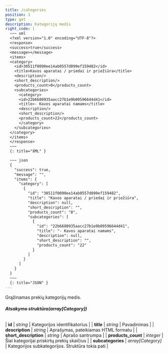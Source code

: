 ```yaml
---
title: /categories
position: 1
type: get
description: Kategorijų medis
right_code: |
  ~~~ xml
  <?xml version="1.0" encoding="UTF-8"?>
  <response>
  <success>true</success>
  <message></message>
  <items>
  <category>
    <id>30511f0090ee14ab0557d099ef159482</id>
    <title>Kavos aparatai / priedai ir priežiūra</title>
    <description/>
    <short_description/>
    <products_count>0</products_count>
    <subcategories>
      <category>
      <id>22b6680935aacc27b1e9b09596644d41</id>
      <title>- Kavos aparatai namams</title>
      <description/>
      <short_description/>
      <products_count>22</products_count>
      </category>
    </subcategories>
  </category>
  </items>
  </response>
  ~~~
  {: title="XML" }

  ~~~ json
  {
    "success": true,
    "message": "",
    "items": {
      "category": [
        {
          "id": "30511f0090ee14ab0557d099ef159482",
          "title": "Kavos aparatai / priedai ir priežiūra",
          "description": null,
          "short_description": "",
          "products_count": "0",
          "subcategories": [
            {
              "id": "22b6680935aacc27b1e9b09596644d41",
              "title": "- Kavos aparatai namams",
              "description": null,
              "short_description": "",
              "products_count": "22"
            }
          ]
        }
      ]
    }
  }
  ~~~
  {: title="JSON" }
---
```


Grąžinamas prekių kategorijų medis.

###### **Atsakymo struktūra(array[Category])**

| **id** | *string* | Kategorijos identifikatorius |
| **title** | *string* | Pavadinimas |
| **description** | *string* | Aprašymas, pateikiamas HTML formatu |
| **short_description** | *string* | Aprašo santrumpa |
| **products_count** | *integer* | Šiai kategorijai priskirtų prekių skaičius |
| **subcategories** | *array[Category]* | Kategorijos subkategorijos. Struktūra tokia pati |